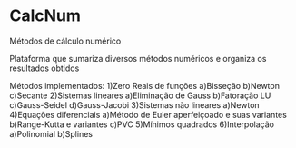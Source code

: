 # CalcNum
Métodos de cálculo numérico

Plataforma que sumariza diversos métodos numéricos e organiza os resultados obtidos


Métodos implementados:
  1)Zero Reais de funções
    a)Bisseção
    b)Newton
    c)Secante
  2)Sistemas lineares
    a)Eliminação de Gauss
    b)Fatoração LU
    c)Gauss-Seidel
    d)Gauss-Jacobi
  3)Sistemas não lineares
    a)Newton
  4)Equações diferenciais
    a)Método de Euler aperfeiçoado e suas variantes
    b)Range-Kutta e variantes
    c)PVC
  5)Mínimos quadrados
  6)Interpolação
    a)Polinomial
    b)Splines
        

